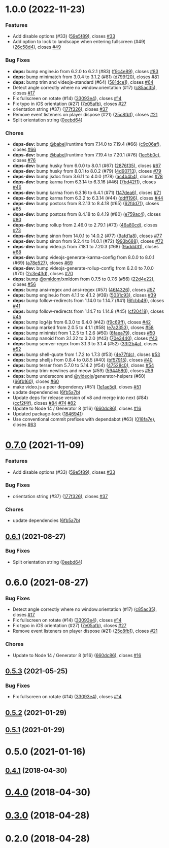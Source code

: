 <a name="1.0.0"></a>
# 1.0.0 (2022-11-23)

### Features

* Add disable options (#33) ([59e5f89](https://github.com/mister-ben/videojs-mobile-ui/commit/59e5f89)), closes [#33](https://github.com/mister-ben/videojs-mobile-ui/issues/33)
* Add option to lock to landscape when entering fullscreen (#49) ([26c58d4](https://github.com/mister-ben/videojs-mobile-ui/commit/26c58d4)), closes [#49](https://github.com/mister-ben/videojs-mobile-ui/issues/49)

### Bug Fixes

* **deps:** bump engine.io from 6.2.0 to 6.2.1 (#83) ([f9c4e89](https://github.com/mister-ben/videojs-mobile-ui/commit/f9c4e89)), closes [#83](https://github.com/mister-ben/videojs-mobile-ui/issues/83)
* **deps:** bump minimatch from 3.0.4 to 3.1.2 (#81) ([d799f20](https://github.com/mister-ben/videojs-mobile-ui/commit/d799f20)), closes [#81](https://github.com/mister-ben/videojs-mobile-ui/issues/81)
* **deps:** bump trim and videojs-standard (#64) ([581dce1](https://github.com/mister-ben/videojs-mobile-ui/commit/581dce1)), closes [#64](https://github.com/mister-ben/videojs-mobile-ui/issues/64)
* Detect angle correctly where no window.orientation (#17) ([c85ac35](https://github.com/mister-ben/videojs-mobile-ui/commit/c85ac35)), closes [#17](https://github.com/mister-ben/videojs-mobile-ui/issues/17)
* Fix fullscreen on rotate (#14) ([33093e4](https://github.com/mister-ben/videojs-mobile-ui/commit/33093e4)), closes [#14](https://github.com/mister-ben/videojs-mobile-ui/issues/14)
* Fix typo in iOS orientation (#27) ([7e05afb](https://github.com/mister-ben/videojs-mobile-ui/commit/7e05afb)), closes [#27](https://github.com/mister-ben/videojs-mobile-ui/issues/27)
* orientation string (#37) ([177f326](https://github.com/mister-ben/videojs-mobile-ui/commit/177f326)), closes [#37](https://github.com/mister-ben/videojs-mobile-ui/issues/37)
* Remove event listeners on player dispose (#21) ([25c8fb1](https://github.com/mister-ben/videojs-mobile-ui/commit/25c8fb1)), closes [#21](https://github.com/mister-ben/videojs-mobile-ui/issues/21)
* Split orientation string ([0eebd64](https://github.com/mister-ben/videojs-mobile-ui/commit/0eebd64))

### Chores

* **deps-dev:** bump [@babel](https://github.com/babel)/runtime from 7.14.0 to 7.19.4 (#66) ([c9c06af](https://github.com/mister-ben/videojs-mobile-ui/commit/c9c06af)), closes [#66](https://github.com/mister-ben/videojs-mobile-ui/issues/66)
* **deps-dev:** bump [@babel](https://github.com/babel)/runtime from 7.19.4 to 7.20.1 (#76) ([1ec5b0c](https://github.com/mister-ben/videojs-mobile-ui/commit/1ec5b0c)), closes [#76](https://github.com/mister-ben/videojs-mobile-ui/issues/76)
* **deps-dev:** bump husky from 6.0.0 to 8.0.1 (#67) ([2876f35](https://github.com/mister-ben/videojs-mobile-ui/commit/2876f35)), closes [#67](https://github.com/mister-ben/videojs-mobile-ui/issues/67)
* **deps-dev:** bump husky from 8.0.1 to 8.0.2 (#79) ([4d90713](https://github.com/mister-ben/videojs-mobile-ui/commit/4d90713)), closes [#79](https://github.com/mister-ben/videojs-mobile-ui/issues/79)
* **deps-dev:** bump jsdoc from 3.6.11 to 4.0.0 (#78) ([ac4b4b4](https://github.com/mister-ben/videojs-mobile-ui/commit/ac4b4b4)), closes [#78](https://github.com/mister-ben/videojs-mobile-ui/issues/78)
* **deps-dev:** bump karma from 6.3.14 to 6.3.16 (#46) ([7bd42f1](https://github.com/mister-ben/videojs-mobile-ui/commit/7bd42f1)), closes [#46](https://github.com/mister-ben/videojs-mobile-ui/issues/46)
* **deps-dev:** bump karma from 6.3.16 to 6.4.1 (#71) ([147dea6](https://github.com/mister-ben/videojs-mobile-ui/commit/147dea6)), closes [#71](https://github.com/mister-ben/videojs-mobile-ui/issues/71)
* **deps-dev:** bump karma from 6.3.2 to 6.3.14 (#44) ([ddff196](https://github.com/mister-ben/videojs-mobile-ui/commit/ddff196)), closes [#44](https://github.com/mister-ben/videojs-mobile-ui/issues/44)
* **deps-dev:** bump postcss from 8.2.13 to 8.4.18 (#65) ([62fdd71](https://github.com/mister-ben/videojs-mobile-ui/commit/62fdd71)), closes [#65](https://github.com/mister-ben/videojs-mobile-ui/issues/65)
* **deps-dev:** bump postcss from 8.4.18 to 8.4.19 (#80) ([e759ac4](https://github.com/mister-ben/videojs-mobile-ui/commit/e759ac4)), closes [#80](https://github.com/mister-ben/videojs-mobile-ui/issues/80)
* **deps-dev:** bump rollup from 2.46.0 to 2.79.1 (#73) ([46a80cd](https://github.com/mister-ben/videojs-mobile-ui/commit/46a80cd)), closes [#73](https://github.com/mister-ben/videojs-mobile-ui/issues/73)
* **deps-dev:** bump sinon from 14.0.1 to 14.0.2 (#77) ([9afd1a8](https://github.com/mister-ben/videojs-mobile-ui/commit/9afd1a8)), closes [#77](https://github.com/mister-ben/videojs-mobile-ui/issues/77)
* **deps-dev:** bump sinon from 9.2.4 to 14.0.1 (#72) ([993b688](https://github.com/mister-ben/videojs-mobile-ui/commit/993b688)), closes [#72](https://github.com/mister-ben/videojs-mobile-ui/issues/72)
* **deps-dev:** bump video.js from 7.18.1 to 7.20.3 (#68) ([9addd31](https://github.com/mister-ben/videojs-mobile-ui/commit/9addd31)), closes [#68](https://github.com/mister-ben/videojs-mobile-ui/issues/68)
* **deps-dev:** bump videojs-generate-karma-config from 8.0.0 to 8.0.1 (#69) ([a78e527](https://github.com/mister-ben/videojs-mobile-ui/commit/a78e527)), closes [#69](https://github.com/mister-ben/videojs-mobile-ui/issues/69)
* **deps-dev:** bump videojs-generate-rollup-config from 6.2.0 to 7.0.0 (#70) ([2c3e43d](https://github.com/mister-ben/videojs-mobile-ui/commit/2c3e43d)), closes [#70](https://github.com/mister-ben/videojs-mobile-ui/issues/70)
* **deps:** bump [@xmldom](https://github.com/xmldom)/xmldom from 0.7.5 to 0.7.6 (#56) ([22d4e22](https://github.com/mister-ben/videojs-mobile-ui/commit/22d4e22)), closes [#56](https://github.com/mister-ben/videojs-mobile-ui/issues/56)
* **deps:** bump ansi-regex and ansi-regex (#57) ([46f4326](https://github.com/mister-ben/videojs-mobile-ui/commit/46f4326)), closes [#57](https://github.com/mister-ben/videojs-mobile-ui/issues/57)
* **deps:** bump engine.io from 4.1.1 to 4.1.2 (#39) ([5031c93](https://github.com/mister-ben/videojs-mobile-ui/commit/5031c93)), closes [#39](https://github.com/mister-ben/videojs-mobile-ui/issues/39)
* **deps:** bump follow-redirects from 1.14.0 to 1.14.7 (#41) ([6fcbb49](https://github.com/mister-ben/videojs-mobile-ui/commit/6fcbb49)), closes [#41](https://github.com/mister-ben/videojs-mobile-ui/issues/41)
* **deps:** bump follow-redirects from 1.14.7 to 1.14.8 (#45) ([cf20418](https://github.com/mister-ben/videojs-mobile-ui/commit/cf20418)), closes [#45](https://github.com/mister-ben/videojs-mobile-ui/issues/45)
* **deps:** bump log4js from 6.3.0 to 6.4.0 (#42) ([f9c69ff](https://github.com/mister-ben/videojs-mobile-ui/commit/f9c69ff)), closes [#42](https://github.com/mister-ben/videojs-mobile-ui/issues/42)
* **deps:** bump marked from 2.0.5 to 4.1.1 (#58) ([e7a2353](https://github.com/mister-ben/videojs-mobile-ui/commit/e7a2353)), closes [#58](https://github.com/mister-ben/videojs-mobile-ui/issues/58)
* **deps:** bump minimist from 1.2.5 to 1.2.6 (#50) ([6faea79](https://github.com/mister-ben/videojs-mobile-ui/commit/6faea79)), closes [#50](https://github.com/mister-ben/videojs-mobile-ui/issues/50)
* **deps:** bump nanoid from 3.1.22 to 3.2.0 (#43) ([70e3440](https://github.com/mister-ben/videojs-mobile-ui/commit/70e3440)), closes [#43](https://github.com/mister-ben/videojs-mobile-ui/issues/43)
* **deps:** bump semver-regex from 3.1.3 to 3.1.4 (#52) ([33f2b4a](https://github.com/mister-ben/videojs-mobile-ui/commit/33f2b4a)), closes [#52](https://github.com/mister-ben/videojs-mobile-ui/issues/52)
* **deps:** bump shell-quote from 1.7.2 to 1.7.3 (#53) ([4e77fdc](https://github.com/mister-ben/videojs-mobile-ui/commit/4e77fdc)), closes [#53](https://github.com/mister-ben/videojs-mobile-ui/issues/53)
* **deps:** bump shelljs from 0.8.4 to 0.8.5 (#40) ([bf57915](https://github.com/mister-ben/videojs-mobile-ui/commit/bf57915)), closes [#40](https://github.com/mister-ben/videojs-mobile-ui/issues/40)
* **deps:** bump terser from 5.7.0 to 5.14.2 (#54) ([47528c0](https://github.com/mister-ben/videojs-mobile-ui/commit/47528c0)), closes [#54](https://github.com/mister-ben/videojs-mobile-ui/issues/54)
* **deps:** bump trim-newlines and meow (#59) ([5944580](https://github.com/mister-ben/videojs-mobile-ui/commit/5944580)), closes [#59](https://github.com/mister-ben/videojs-mobile-ui/issues/59)
* **deps:** bump underscore and [@videojs](https://github.com/videojs)/generator-helpers (#60) ([66fb160](https://github.com/mister-ben/videojs-mobile-ui/commit/66fb160)), closes [#60](https://github.com/mister-ben/videojs-mobile-ui/issues/60)
* make video.js a peer dependency (#51) ([1e1ae5d](https://github.com/mister-ben/videojs-mobile-ui/commit/1e1ae5d)), closes [#51](https://github.com/mister-ben/videojs-mobile-ui/issues/51)
* update dependencies ([6fb5a7b](https://github.com/mister-ben/videojs-mobile-ui/commit/6fb5a7b))
* Update deps for release version of v8 and merge into next (#84) ([ccf2f4f](https://github.com/mister-ben/videojs-mobile-ui/commit/ccf2f4f)), closes [#84](https://github.com/mister-ben/videojs-mobile-ui/issues/84) [#74](https://github.com/mister-ben/videojs-mobile-ui/issues/74) [#82](https://github.com/mister-ben/videojs-mobile-ui/issues/82)
* Update to Node 14 / Generator 8 (#16) ([660dc86](https://github.com/mister-ben/videojs-mobile-ui/commit/660dc86)), closes [#16](https://github.com/mister-ben/videojs-mobile-ui/issues/16)
* Updated package-lock ([1846941](https://github.com/mister-ben/videojs-mobile-ui/commit/1846941))
* Use conventional commit prefixes with dependabot (#63) ([018fa7e](https://github.com/mister-ben/videojs-mobile-ui/commit/018fa7e)), closes [#63](https://github.com/mister-ben/videojs-mobile-ui/issues/63)

<a name="0.7.0"></a>
# [0.7.0](https://github.com/mister-ben/videojs-mobile-ui/compare/v0.6.1...v0.7.0) (2021-11-09)

### Features

* Add disable options (#33) ([59e5f89](https://github.com/mister-ben/videojs-mobile-ui/commit/59e5f89)), closes [#33](https://github.com/mister-ben/videojs-mobile-ui/issues/33)

### Bug Fixes

* orientation string (#37) ([177f326](https://github.com/mister-ben/videojs-mobile-ui/commit/177f326)), closes [#37](https://github.com/mister-ben/videojs-mobile-ui/issues/37)

### Chores

* update dependencies ([6fb5a7b](https://github.com/mister-ben/videojs-mobile-ui/commit/6fb5a7b))

<a name="0.6.1"></a>
## [0.6.1](https://github.com/mister-ben/videojs-mobile-ui/compare/v0.6.0...v0.6.1) (2021-08-27)

### Bug Fixes

* Split orientation string ([0eebd64](https://github.com/mister-ben/videojs-mobile-ui/commit/0eebd64))

<a name="0.6.0"></a>
# 0.6.0 (2021-08-27)

### Bug Fixes

* Detect angle correctly where no window.orientation (#17) ([c85ac35](https://github.com/mister-ben/videojs-mobile-ui/commit/c85ac35)), closes [#17](https://github.com/mister-ben/videojs-mobile-ui/issues/17)
* Fix fullscreen on rotate (#14) ([33093e4](https://github.com/mister-ben/videojs-mobile-ui/commit/33093e4)), closes [#14](https://github.com/mister-ben/videojs-mobile-ui/issues/14)
* Fix typo in iOS orientation (#27) ([7e05afb](https://github.com/mister-ben/videojs-mobile-ui/commit/7e05afb)), closes [#27](https://github.com/mister-ben/videojs-mobile-ui/issues/27)
* Remove event listeners on player dispose (#21) ([25c8fb1](https://github.com/mister-ben/videojs-mobile-ui/commit/25c8fb1)), closes [#21](https://github.com/mister-ben/videojs-mobile-ui/issues/21)

### Chores

* Update to Node 14 / Generator 8 (#16) ([660dc86](https://github.com/mister-ben/videojs-mobile-ui/commit/660dc86)), closes [#16](https://github.com/mister-ben/videojs-mobile-ui/issues/16)

<a name="0.5.3"></a>
## [0.5.3](https://github.com/mister-ben/videojs-mobile-ui/compare/v0.5.2...v0.5.3) (2021-05-25)

### Bug Fixes

* Fix fullscreen on rotate (#14) ([33093e4](https://github.com/mister-ben/videojs-mobile-ui/commit/33093e4)), closes [#14](https://github.com/mister-ben/videojs-mobile-ui/issues/14)

<a name="0.5.2"></a>
## [0.5.2](https://github.com/mister-ben/videojs-mobile-ui/compare/v0.5.1...v0.5.2) (2021-01-29)

<a name="0.5.1"></a>
## [0.5.1](https://github.com/mister-ben/videojs-mobile-ui/compare/v0.5.0...v0.5.1) (2021-01-29)

<a name="0.5.0"></a>
# 0.5.0 (2021-01-16)

<a name="0.4.1"></a>
## [0.4.1](https://github.com/mister-ben/videojs-mobile-ui/compare/v0.4.0...v0.4.1) (2018-04-30)

<a name="0.4.0"></a>
# [0.4.0](https://github.com/mister-ben/videojs-mobile-ui/compare/v0.3.0...v0.4.0) (2018-04-30)

<a name="0.3.0"></a>
# [0.3.0](https://github.com/mister-ben/videojs-mobile-ui/compare/v0.2.0...v0.3.0) (2018-04-28)

<a name="0.2.0"></a>
# 0.2.0 (2018-04-28)

